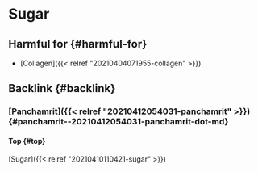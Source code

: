 # Sugar


## Harmful for {#harmful-for}

-   [Collagen]({{< relref "20210404071955-collagen" >}})


## Backlink {#backlink}


### [Panchamrit]({{< relref "20210412054031-panchamrit" >}}) {#panchamrit--20210412054031-panchamrit-dot-md}


#### Top {#top}

[Sugar]({{< relref "20210410110421-sugar" >}})
